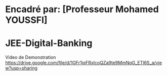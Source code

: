# Encadré par: [Professeur Mohamed YOUSSFI]

# JEE-Digital-Banking

Video de Demonstration                                       
https://drive.google.com/file/d/1GFr1jqFRxIcoQZa9te9MmNqG_ETl6S_a/view?usp=sharing


